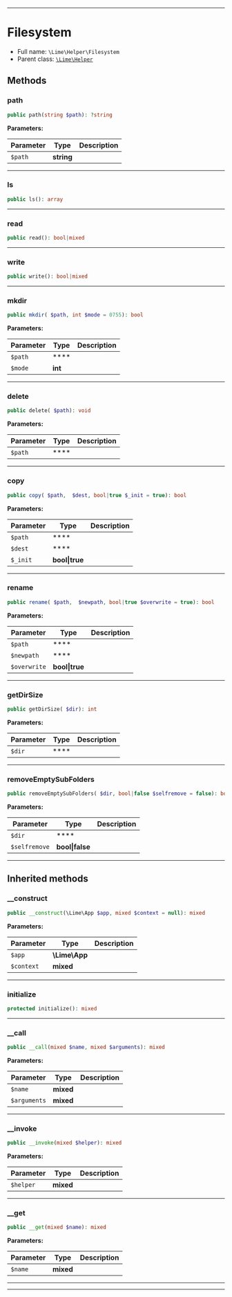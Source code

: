 ***

# Filesystem





* Full name: `\Lime\Helper\Filesystem`
* Parent class: [`\Lime\Helper`](../Helper.md)




## Methods


### path



```php
public path(string $path): ?string
```








**Parameters:**

| Parameter | Type | Description |
|-----------|------|-------------|
| `$path` | **string** |  |




***

### ls



```php
public ls(): array
```











***

### read



```php
public read(): bool|mixed
```











***

### write



```php
public write(): bool|mixed
```











***

### mkdir



```php
public mkdir( $path, int $mode = 0755): bool
```








**Parameters:**

| Parameter | Type | Description |
|-----------|------|-------------|
| `$path` | **** |  |
| `$mode` | **int** |  |




***

### delete



```php
public delete( $path): void
```








**Parameters:**

| Parameter | Type | Description |
|-----------|------|-------------|
| `$path` | **** |  |




***

### copy



```php
public copy( $path,  $dest, bool|true $_init = true): bool
```








**Parameters:**

| Parameter | Type | Description |
|-----------|------|-------------|
| `$path` | **** |  |
| `$dest` | **** |  |
| `$_init` | **bool&#124;true** |  |




***

### rename



```php
public rename( $path,  $newpath, bool|true $overwrite = true): bool
```








**Parameters:**

| Parameter | Type | Description |
|-----------|------|-------------|
| `$path` | **** |  |
| `$newpath` | **** |  |
| `$overwrite` | **bool&#124;true** |  |




***

### getDirSize



```php
public getDirSize( $dir): int
```








**Parameters:**

| Parameter | Type | Description |
|-----------|------|-------------|
| `$dir` | **** |  |




***

### removeEmptySubFolders



```php
public removeEmptySubFolders( $dir, bool|false $selfremove = false): bool
```








**Parameters:**

| Parameter | Type | Description |
|-----------|------|-------------|
| `$dir` | **** |  |
| `$selfremove` | **bool&#124;false** |  |




***


## Inherited methods


### __construct



```php
public __construct(\Lime\App $app, mixed $context = null): mixed
```








**Parameters:**

| Parameter | Type | Description |
|-----------|------|-------------|
| `$app` | **\Lime\App** |  |
| `$context` | **mixed** |  |




***

### initialize



```php
protected initialize(): mixed
```











***

### __call



```php
public __call(mixed $name, mixed $arguments): mixed
```








**Parameters:**

| Parameter | Type | Description |
|-----------|------|-------------|
| `$name` | **mixed** |  |
| `$arguments` | **mixed** |  |




***

### __invoke



```php
public __invoke(mixed $helper): mixed
```








**Parameters:**

| Parameter | Type | Description |
|-----------|------|-------------|
| `$helper` | **mixed** |  |




***

### __get



```php
public __get(mixed $name): mixed
```








**Parameters:**

| Parameter | Type | Description |
|-----------|------|-------------|
| `$name` | **mixed** |  |




***


***

